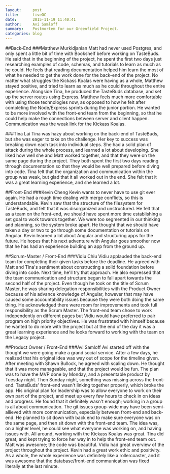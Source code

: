 ```yaml
---
layout:     post
title:      fiveOC
date:       2015-11-19 11:40:41
author:     Avi Samloff
summary:    Postmortem for our Greenfield Project.
categories: blog
---
```


##Back-End
###Matthew Murkidjanian
Matt had never used Postgres, and only spent a little bit of time with Bookshelf before working on TasteBuds. He said that in the beginning of the project, he spent the first two days just researching examples of code, schemas, and tutorials to learn as much as he could. He feels that reading documentation helped him learn the most of what he needed to get the work done for the back-end of the project. No matter what struggles the Kickass Koalas were having as a whole, Matthew stayed positive, and tried to learn as much as he could throughout the entire experience. Alongside Tina, he produced the TasteBuds database, and set up the server routes using Express. Matthew feels much more comfortable with using those technologies now, as opposed to how he felt after completing the Node/Express sprints during the junior portion. He wanted to be more involved with the front-end team from the beginning, so that he could help make the connections between server and client happen. Communication was the weak link for the Kickass Koalas.

###Tina Lai
Tina was hazy about working on the back-end of TasteBuds, but she was eager to take on the challenge. Her key to success was breaking down each task into individual steps. She had a solid plan of attack during the whole process, and learned a lot about developing. She liked how well she and Matt worked together, and that they were on the same page during the project. They both spent the first two days reading through documentation so that they would be well prepared before diving into code. Tina felt that the organization and communication within the group was weak, but glad that it all worked out in the end. She felt that it was a great learning experience, and she learned a lot.


##Front-End
###Kevin Cheng
Kevin wants to never have to use git ever again. He had a rough time dealing with merge conflicts, so this is understandable. Kevin saw that the structure of the filesystem for TasteBuds, and felt that it was disorganized and unstructured. He felt that as a team on the front-end, we should have spent more time establishing a set goal to work towards together. We were too segmented in our thinking and planning, so the system broke apart. He thought that we should have taken a day or two to go through some documentation or tutorials on Angular. Kevin learned a lot about Angular and structuring apps for the future. He hopes that his next adventure with Angular goes smoother now that he has had an experience building an app from the ground up.

##Scrum-Master / Front-End
###Vidiu Chiu
Vidiu applauded the back-end team for completing their given tasks before the deadline. He agreed with Matt and Tina's sentiment about constructing a solid foundation before diving into code. Next time, he'll try that approach. He also expressed that the team communication and structure began to fall apart towards the second half of the project. Even though he took on the title of Scrum Master, he was sharing delegation responsibilities with the Product Owner because of his advance knowledge of Angular, however that may have caused some accountability issues because they were both doing the same thing. He acknowledged there were room for improvements and took full responsibility as the Scrum Master. The front-end team chose to work independently on different pages but Vidiu would have preferred to pair program on high priority objectives. He was frustrated with himself because he wanted to do more with the project but at the end of the day it was a great learning experience and he looks forward to working with the team on the Legacy project.


##Product Owner / Front-End
###Avi Samloff
Avi started off with the thought we were going make a grand social service. After a few days, he realized that his original idea was way out of scope for the timeline given. After meeting with Shawn Bullock, he agreed with scaling down. He thought that it was more manageable, and that the project would be fun. The plan was to have the MVP done by Monday, and a presentable product by Tuesday night. Then Sunday night, something was missing across the front-end. TasteBuds' front-end wasn't linking together properly, which broke the app. His original plan for leadership was to allow everyone to work on their own part of the project, and meet up every few hours to check in on ideas and progress. He found that it definitely wasn't enough; working in a group is all about communication. The git issues group-wide may have been semi-allieved with more communication, especially between front-end and back-end. He planned to sit down with back end to make sure everyone was on the same page, and then sit down with the front-end team. The idea was, on a higher level, he could see what everyone was working on, and having issues with. All around, working with the Kickass Koalas was great. Tina did great, and kept trying to force her way in to help the front-end team out. Matt was awesome; the code was beautiful. Vidiu had great overview of the project throughout the project. Kevin had a great work ethic and positivity. As a whole, the whole experience was definitely like a rollercoaster, and it was awesome that the database/front-end communication was fixed literally at the last minute.
